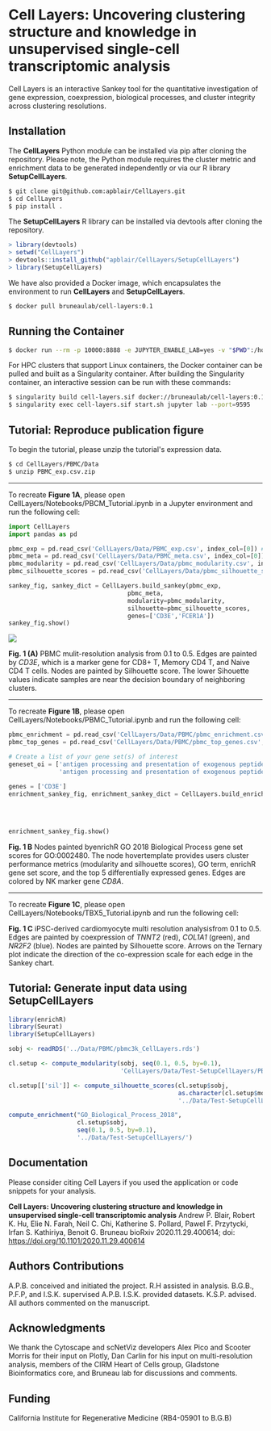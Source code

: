 # Cell Layers: Uncovering clustering structure and knowledge in unsupervised single-cell transcriptomic analysis

Cell Layers is an interactive Sankey tool for the quantitative investigation of gene expression, coexpression, biological processes, and cluster integrity across clustering resolutions.

## Installation
The **CellLayers** Python module can be installed via pip after cloning the repository. Please note, the Python module requires the cluster metric and enrichment data to be generated independently or via our R library **SetupCellLayers**. 

```bash
$ git clone git@github.com:apblair/CellLayers.git
$ cd CellLayers
$ pip install .
```

The **SetupCellLayers** R library can be installed via devtools after cloning the repository.
```R
> library(devtools)
> setwd("CellLayers")
> devtools::install_github("apblair/CellLayers/SetupCellLayers")
> library(SetupCellLayers)
```

We have also provided a Docker image, which encapsulates the environment to run **CellLayers** and **SetupCellLayers**. 
```bash
$ docker pull bruneaulab/cell-layers:0.1
```

## Running the Container

```bash
$ docker run --rm -p 10000:8888 -e JUPYTER_ENABLE_LAB=yes -v "$PWD":/home/jovyan/work bruneaulab/cell-layers:0.1
```

For HPC clusters that support Linux containers, the Docker container can be pulled and built as a Singularity container. After building the Singularity container, an interactive session can be run with these commands:
```bash
$ singularity build cell-layers.sif docker://bruneaulab/cell-layers:0.1
$ singularity exec cell-layers.sif start.sh jupyter lab --port=9595
```

## Tutorial: Reproduce publication figure

To begin the tutorial, please unzip the tutorial's expression data.

```bash
$ cd CellLayers/PBMC/Data
$ unzip PBMC_exp.csv.zip 
```
---

To recreate **Figure 1A**, please open CellLayers/Notebooks/PBCM_Tutorial.ipynb in a Jupyter environment and run the following cell:

```python
import CellLayers
import pandas as pd

pbmc_exp = pd.read_csv('CellLayers/Data/PBMC_exp.csv', index_col=[0]) # cell by gene expression matrix
pbmc_meta = pd.read_csv('CellLayers/Data/PBMC_meta.csv', index_col=[0]) # cell by resolution matrix
pbmc_modularity = pd.read_csv('CellLayers/Data/pbmc_modularity.csv', index_col=[0]) # cluster resolution modularity scores
pbmc_silhouette_scores = pd.read_csv('CellLayers/Data/pbmc_silhouette_scores.csv', index_col=[0]) # cluster resolution community silhouette scores

sankey_fig, sankey_dict = CellLayers.build_sankey(pbmc_exp,
                                 pbmc_meta,
                                 modularity=pbmc_modularity,
                                 silhouette=pbmc_silhouette_scores,
                                 genes=['CD3E','FCER1A'])
sankey_fig.show()
```
<image src="Images/example.png">
    
**Fig. 1 (A)** PBMC mulit-resolution analysis from 0.1 to 0.5. Edges are painted by _CD3E_, which is a marker gene for CD8+ T, Memory CD4 T, and Naive CD4 T cells. Nodes are painted by Silhouette score. The lower Sihouette values indicate samples are near the decision boundary of neighboring clusters.

---
    
To recreate **Figure 1B**, please open CellLayers/Notebooks/PBMC_Tutorial.ipynb and run the following cell:

```Python
pbmc_enrichment = pd.read_csv('CellLayers/Data/PBMC/pbmc_enrichment.csv', index_col=[0]) # geneset, cluster resolution communities, and combined score
pbmc_top_genes = pd.read_csv('CellLayers/Data/PBMC/pbmc_top_genes.csv', index_col=[0]) # cluster resolution communities and top genes

# Create a list of your gene set(s) of interest
geneset_oi = ['antigen processing and presentation of exogenous peptide antigen via MHC class II (GO:0019886)',
              'antigen processing and presentation of exogenous peptide antigen via MHC class I, TAP-independent (GO:0002480)']

genes = ['CD3E']
enrichment_sankey_fig, enrichment_sankey_dict = CellLayers.build_enrichment_sankey(sankey_dict,
                                                                            geneset_oi,
                                                                            pbmc_enrichment,
                                                                            pbmc_top_genes,
                                                                            genes)
enrichment_sankey_fig.show()
```
    
**Fig. 1 B** Nodes painted byenrichR GO 2018 Biological Process gene set scores for GO:0002480. The node hovertemplate provides users cluster performance metrics (modularity and silhouette scores), GO term, enrichR gene set score, and the top 5 differentially expressed genes. Edges are colored by NK marker gene _CD8A_.
    
---
    
To recreate **Figure 1C**, please open CellLayers/Notebooks/TBX5_Tutorial.ipynb and run the following cell:
    
**Fig. 1 C** iPSC-derived cardiomyocyte multi resolution analysisfrom 0.1 to 0.5. Edges are painted by coexpression of _TNNT2_ (red), _COL1A1_ (green), and _NR2F2_ (blue). Nodes are painted by Silhouette score. Arrows on the Ternary plot indicate the direction of the co-expression scale for each edge in the Sankey chart.
  
## Tutorial: Generate input data using SetupCellLayers
    
```R
library(enrichR)
library(Seurat)
library(SetupCellLayers)

sobj <- readRDS('../Data/PBMC/pbmc3k_CellLayers.rds')

cl.setup <- compute_modularity(sobj, seq(0.1, 0.5, by=0.1),
                               'CellLayers/Data/Test-SetupCellLayers/PBMC_modularity.csv')

cl.setup[['sil']] <- compute_silhouette_scores(cl.setup$sobj,
                                               as.character(cl.setup$mod$'resolution'),
                                               '../Data/Test-SetupCellLayers/PBMC_silhouette_scores.csv')

compute_enrichment("GO_Biological_Process_2018", 
                   cl.setup$sobj, 
                   seq(0.1, 0.5, by=0.1), 
                   '../Data/Test-SetupCellLayers/')

```
    
## Documentation
Please consider citing Cell Layers if you used the application or code snippets for your analysis.
    
**Cell Layers: Uncovering clustering structure and knowledge in unsupervised single-cell transcriptomic analysis** Andrew P. Blair, Robert K. Hu, Elie N. Farah, Neil C. Chi, Katherine S. Pollard, Pawel F. Przytycki, Irfan S. Kathiriya, Benoit G. Bruneau
bioRxiv 2020.11.29.400614; doi: https://doi.org/10.1101/2020.11.29.400614
    
    
## Authors Contributions
A.P.B. conceived and initiated the project. R.H assisted in analysis. B.G.B., P.F.P, and I.S.K. supervised A.P.B. I.S.K. provided datasets. K.S.P. advised. All authors commented on the manuscript.

## Acknowledgments
We thank the Cytoscape and scNetViz developers Alex Pico and Scooter Morris for their input on Plotly, Dan Carlin for his input on multi-resolution analysis, members of the CIRM Heart of Cells group, Gladstone Bioinformatics core, and Bruneau lab for discussions and comments. 

## Funding
California Institute for Regenerative Medicine (RB4-05901 to B.G.B)


